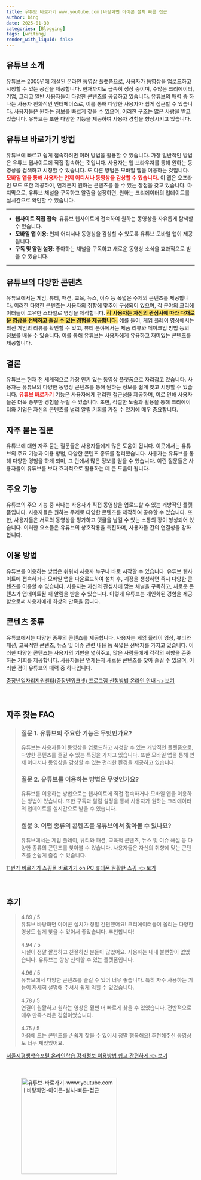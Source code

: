 ```yaml
---
title: 유튜브 바로가기 www.youtube.comㅣ바탕화면 아이콘 설치 빠른 접근
author: bing
date: 2025-01-30
categories: [Blogging]
tags: [writing]
render_with_liquid: false
---
```



<h2 id='유튜브_소개'>유튜브 소개</h2>

<p>유튜브는 2005년에 개설된 온라인 동영상 플랫폼으로, 사용자가 동영상을 업로드하고 시청할 수 있는 공간을 제공합니다. 현재까지도 급속히 성장 중이며, 수많은 크리에이터, 기업, 그리고 일반 사용자들이 다양한 콘텐츠를 공유하고 있습니다. 유튜브의 매력 중 하나는 사용자 친화적인 인터페이스로, 이를 통해 다양한 사용자가 쉽게 접근할 수 있습니다. 사용자들은 원하는 정보를 빠르게 찾을 수 있으며, 이러한 구조는 많은 사랑을 받고 있습니다. 유튜브는 또한 다양한 기능을 제공하여 사용자 경험을 향상시키고 있습니다.</p>

<h2 id='유튜브_바로가기_방법'>유튜브 바로가기 방법</h2>

<p>유튜브에 빠르고 쉽게 접속하려면 여러 방법을 활용할 수 있습니다. 가장 일반적인 방법은 유튜브 웹사이트에 직접 접속하는 것입니다. 사용자는 웹 브라우저를 통해 원하는 동영상을 검색하고 시청할 수 있습니다. 또 다른 방법은 모바일 앱을 이용하는 것입니다. <b><span style="color: #ee2323;">모바일 앱을 통해 사용자는 언제 어디서나 동영상을 감상할 수 있습니다.</span></b> 이 앱은 오프라인 모드 또한 제공하여, 언제든지 원하는 콘텐츠를 볼 수 있는 장점을 갖고 있습니다. 마지막으로, 유튜브 채널을 구독하고 알림을 설정하면, 원하는 크리에이터의 업데이트를 실시간으로 확인할 수 있습니다.</p>

<hr />

<ul>
    <li><b>웹사이트 직접 접속</b>: 유튜브 웹사이트에 접속하여 원하는 동영상을 자유롭게 탐색할 수 있습니다.</li>
    <li><b>모바일 앱 이용</b>: 언제 어디서나 동영상을 감상할 수 있도록 유튜브 모바일 앱이 제공됩니다.</li>
    <li><b>구독 및 알림 설정</b>: 좋아하는 채널을 구독하고 새로운 동영상 소식을 효과적으로 받을 수 있습니다.</li>
</ul>

<hr />

<h2 id='유튜브의_다양한_콘텐츠'>유튜브의 다양한 콘텐츠</h2>

<p>유튜브에서는 게임, 뷰티, 패션, 교육, 뉴스, 이슈 등 폭넓은 주제의 콘텐츠를 제공합니다. 이러한 다양한 콘텐츠는 사용자의 취향에 맞추어 구성되어 있으며, 각 분야의 크리에이터들이 고유한 스타일로 영상을 제작합니다. <b><span style="background-color: #ffe066;">각 사용자는 자신의 관심사에 따라 다채로운 영상을 선택하고 즐길 수 있는 경험을 제공합니다.</span></b> 예를 들어, 게임 플레이 영상에서는 최신 게임의 리뷰를 확인할 수 있고, 뷰티 분야에서는 제품 리뷰와 메이크업 방법 등의 정보를 배울 수 있습니다. 이를 통해 유튜브는 사용자에게 유용하고 재미있는 콘텐츠를 제공합니다.</p>

<h2 id='결론'>결론</h2>

<p>유튜브는 현재 전 세계적으로 가장 인기 있는 동영상 플랫폼으로 자리잡고 있습니다. 사용자는 유튜브의 다양한 동영상 콘텐츠를 통해 원하는 정보를 쉽게 찾고 시청할 수 있습니다. <b><span style="color: #ee2323;">유튜브 바로가기</span></b> 기능은 사용자에게 편리한 접근성을 제공하며, 이로 인해 사용자들은 더욱 풍부한 경험을 누릴 수 있습니다. 또한, 적절한 노출과 활용을 통해 크리에이터와 기업은 자신의 콘텐츠를 널리 알릴 기회를 가질 수 있기에 매우 중요합니다.</p>

<h2 id='자주_묻는_질문'>자주 묻는 질문</h2>

<p>유튜브에 대한 자주 묻는 질문들은 사용자들에게 많은 도움이 됩니다. 이곳에서는 유튜브의 주요 기능과 이용 방법, 다양한 콘텐츠 종류를 정리했습니다. 사용자는 유튜브를 통해 다양한 경험을 하게 되며, 그 안에서 많은 정보를 얻을 수 있습니다. 이런 질문들은 사용자들이 유튜브를 보다 효과적으로 활용하는 데 큰 도움이 됩니다.</p>

<h2 id='주요_기능'>주요 기능</h2>

<p>유튜브의 주요 기능 중 하나는 사용자가 직접 동영상을 업로드할 수 있는 개방적인 플랫폼입니다. 사용자들은 원하는 주제로 다양한 콘텐츠를 제작하여 공유할 수 있습니다. 또한, 사용자들은 서로의 동영상을 평가하고 댓글을 남길 수 있는 소통의 장이 형성되어 있습니다. 이러한 요소들은 유튜브의 상호작용을 촉진하며, 사용자들 간의 연결성을 강화합니다.</p>

<h2 id='이용_방법'>이용 방법</h2>

<p>유튜브를 이용하는 방법은 쉬워서 사용자 누구나 바로 시작할 수 있습니다. 유튜브 웹사이트에 접속하거나 모바일 앱을 다운로드하여 설치 후, 계정을 생성하면 즉시 다양한 콘텐츠를 이용할 수 있습니다. 사용자는 자신의 관심사에 맞는 채널을 구독하고, 새로운 콘텐츠가 업데이트될 때 알림을 받을 수 있습니다. 이렇게 유튜브는 개인화된 경험을 제공함으로써 사용자에게 최상의 만족을 줍니다.</p>

<h2 id='콘텐츠_종류'>콘텐츠 종류</h2>

<p>유튜브에서는 다양한 종류의 콘텐츠를 제공합니다. 사용자는 게임 플레이 영상, 뷰티와 패션, 교육적인 콘텐츠, 뉴스 및 이슈 관련 내용 등 폭넓은 선택지를 가지고 있습니다. 이러한 다양한 콘텐츠는 사용자의 기반을 넓혀주고, 많은 사람들에게 각각의 취향을 존중하는 기회를 제공합니다. 사용자들은 언제든지 새로운 콘텐츠를 찾아 즐길 수 있으며, 이러한 점이 유튜브의 매력 중 하나입니다.</p>


<p><a class="click-button" title="중장년일자리지원센터(중장년워크넷) 프로그램 신청방법 온라인 안내" href="https://greenforu.github.io/posts/%EC%A4%91%EC%9E%A5%EB%85%84%EC%9D%BC%EC%9E%90%EB%A6%AC%EC%A7%80%EC%9B%90%EC%84%BC%ED%84%B0(%EC%A4%91%EC%9E%A5%EB%85%84%EC%9B%8C%ED%81%AC%EB%84%B7)-%ED%94%84%EB%A1%9C%EA%B7%B8%EB%9E%A8-%EC%8B%A0%EC%B2%AD%EB%B0%A9%EB%B2%95-%EC%98%A8%EB%9D%BC%EC%9D%B8-%EC%95%88%EB%82%B4/" rel="dofollow">중장년일자리지원센터(중장년워크넷) 프로그램 신청방법 온라인 안내 👈 보기</a></p><br>
<h2 id='자주_찾는_FAQ'>자주 찾는 FAQ</h2>
<div itemscope="" itemtype="https://schema.org/FAQPage"> 
<blockquote> 
<div itemscope="" itemprop="mainEntity" itemtype="https://schema.org/Question"> 
<h3 itemprop="name">질문 1. 유튜브의 주요한 기능은 무엇인가요?</h3> 
<div itemscope="" itemprop="acceptedAnswer" itemtype="https://schema.org/Answer"> 
<span itemprop="text"> 
<p>유튜브는 사용자들이 동영상을 업로드하고 시청할 수 있는 개방적인 플랫폼으로, 다양한 콘텐츠를 즐길 수 있는 특징을 가지고 있습니다. 또한 모바일 앱을 통해 언제 어디서나 동영상을 감상할 수 있는 편리한 환경을 제공하고 있습니다.</p> 
</span> 
</div> 
</div> 

<div itemscope="" itemprop="mainEntity" itemtype="https://schema.org/Question"> 
<h3 itemprop="name">질문 2. 유튜브를 이용하는 방법은 무엇인가요?</h3> 
<div itemscope="" itemprop="acceptedAnswer" itemtype="https://schema.org/Answer"> 
<span itemprop="text"> 
<p>유튜브를 이용하는 방법으로는 웹사이트에 직접 접속하거나 모바일 앱을 이용하는 방법이 있습니다. 또한 구독과 알림 설정을 통해 사용자가 원하는 크리에이터의 업데이트를 실시간으로 받을 수 있습니다.</p> 
</span> 
</div> 
</div> 

<div itemscope="" itemprop="mainEntity" itemtype="https://schema.org/Question"> 
<h3 itemprop="name">질문 3. 어떤 종류의 콘텐츠를 유튜브에서 찾아볼 수 있나요?</h3> 
<div itemscope="" itemprop="acceptedAnswer" itemtype="https://schema.org/Answer"> 
<span itemprop="text"> 
<p>유튜브에서는 게임 플레이, 뷰티와 패션, 교육적 콘텐츠, 뉴스 및 이슈 해설 등 다양한 종류의 콘텐츠를 찾아볼 수 있습니다. 사용자들은 자신의 취향에 맞는 콘텐츠를 손쉽게 즐길 수 있습니다.</p> 
</span> 
</div> 
</div> 
</blockquote> 
</div>
<p><a class="click-button" title="11번가 바로가기 쇼핑몰 바로가기 on PC 휴대폰 원활한 쇼핑" href="https://greenforu.github.io/posts/11%EB%B2%88%EA%B0%80-%EB%B0%94%EB%A1%9C%EA%B0%80%EA%B8%B0-%EC%87%BC%ED%95%91%EB%AA%B0-%EB%B0%94%EB%A1%9C%EA%B0%80%EA%B8%B0-on-PC-%ED%9C%B4%EB%8C%80%ED%8F%B0-%EC%9B%90%ED%99%9C%ED%95%9C-%EC%87%BC%ED%95%91/" rel="dofollow">11번가 바로가기 쇼핑몰 바로가기 on PC 휴대폰 원활한 쇼핑 👈 보기</a></p><br>
<h2 id='후기'>후기</h2>
<div itemscope itemtype="https://schema.org/Product">
  <blockquote>
  <div itemprop="review" itemscope itemtype="https://schema.org/Review">
      <div itemprop="reviewRating" itemscope itemtype="https://schema.org/Rating"> <span itemprop="ratingValue">4.89</span> / <span itemprop="bestRating">5</span> </div>
      <span itemprop="reviewBody">유튜브 바탕화면 아이콘 설치가 정말 간편했어요! 크리에이터들이 올리는 다양한 영상도 쉽게 찾을 수 있어서 좋았습니다. 추천합니다!</span>
  </div>
  <br>
  <div itemprop="review" itemscope itemtype="https://schema.org/Review">
      <div itemprop="reviewRating" itemscope itemtype="https://schema.org/Rating"> <span itemprop="ratingValue">4.94</span> / <span itemprop="bestRating">5</span> </div>
      <span itemprop="reviewBody">시설이 정말 깔끔하고 친절하신 분들이 많았어요. 사용하는 내내 불편함이 없었습니다. 유튜브는 항상 신뢰할 수 있는 플랫폼입니다.</span>
  </div>
  <br>
  <div itemprop="review" itemscope itemtype="https://schema.org/Review">
      <div itemprop="reviewRating" itemscope itemtype="https://schema.org/Rating"> <span itemprop="ratingValue">4.96</span> / <span itemprop="bestRating">5</span> </div>
      <span itemprop="reviewBody">유튜브에서 다양한 콘텐츠를 즐길 수 있어 너무 좋습니다. 특히 자주 사용하는 기능이 자세히 설명해 주셔서 쉽게 익힐 수 있었습니다.</span>
  </div>
  <br>
  <div itemprop="review" itemscope itemtype="https://schema.org/Review">
      <div itemprop="reviewRating" itemscope itemtype="https://schema.org/Rating"> <span itemprop="ratingValue">4.78</span> / <span itemprop="bestRating">5</span> </div>
      <span itemprop="reviewBody">연결이 원활하고 원하는 영상은 훨씬 더 빠르게 찾을 수 있었습니다. 전반적으로 매우 만족스러운 경험이었습니다.</span>
  </div>
  <br>
  <div itemprop="review" itemscope itemtype="https://schema.org/Review">
      <div itemprop="reviewRating" itemscope itemtype="https://schema.org/Rating"> <span itemprop="ratingValue">4.75</span> / <span itemprop="bestRating">5</span> </div>
      <span itemprop="reviewBody">마음에 드는 콘텐츠를 손쉽게 찾을 수 있어서 정말 행복해요! 추천해주신 동영상도 너무 재밌었어요.</span>
  </div>
  </blockquote>
</div>
<p><a class="click-button" title="서울시평생학습포털 온라인학습 강좌정보 이용방법 쉽고 간편하게" href="https://greenforu.github.io/posts/%EC%84%9C%EC%9A%B8%EC%8B%9C%ED%8F%89%EC%83%9D%ED%95%99%EC%8A%B5%ED%8F%AC%ED%84%B8-%EC%98%A8%EB%9D%BC%EC%9D%B8%ED%95%99%EC%8A%B5-%EA%B0%95%EC%A2%8C%EC%A0%95%EB%B3%B4-%EC%9D%B4%EC%9A%A9%EB%B0%A9%EB%B2%95-%EC%89%BD%EA%B3%A0-%EA%B0%84%ED%8E%B8%ED%95%98%EA%B2%8C/" rel="dofollow">서울시평생학습포털 온라인학습 강좌정보 이용방법 쉽고 간편하게 👈 보기</a></p><br>
<figure class="image"><img src="https://greenforu.github.io/assets/img/thumbnail/유튜브-바로가기-www.youtube.comㅣ바탕화면-아이콘-설치-빠른-접근.webp" alt="유튜브-바로가기-www.youtube.comㅣ바탕화면-아이콘-설치-빠른-접근" width="256" height="256"></figure>